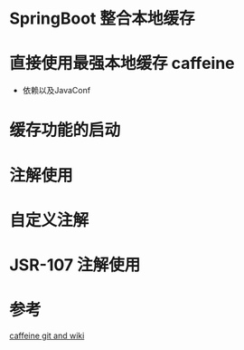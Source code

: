 # SpringBoot 整合本地缓存
# 直接使用最强本地缓存 caffeine
* 依赖以及JavaConf
# 缓存功能的启动
# 注解使用

# 自定义注解
# JSR-107 注解使用



# 参考 
[caffeine git and wiki](https://github.com/ben-manes/caffeine)
